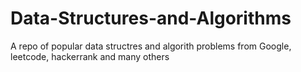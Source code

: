 # Data-Structures-and-Algorithms
A repo of popular data structres and algorith problems from Google, leetcode, hackerrank and many others


